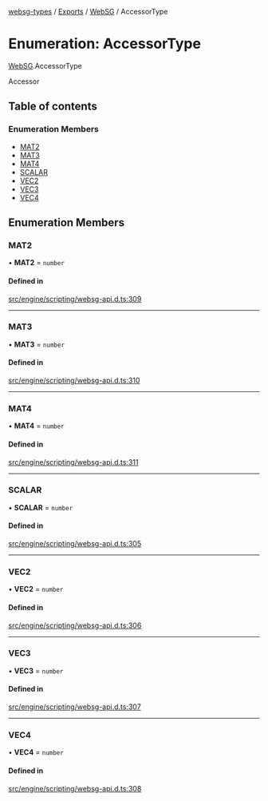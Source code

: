 [websg-types](../README.md) / [Exports](../modules.md) / [WebSG](../modules/WebSG.md) / AccessorType

# Enumeration: AccessorType

[WebSG](../modules/WebSG.md).AccessorType

Accessor

## Table of contents

### Enumeration Members

- [MAT2](WebSG.AccessorType.md#mat2)
- [MAT3](WebSG.AccessorType.md#mat3)
- [MAT4](WebSG.AccessorType.md#mat4)
- [SCALAR](WebSG.AccessorType.md#scalar)
- [VEC2](WebSG.AccessorType.md#vec2)
- [VEC3](WebSG.AccessorType.md#vec3)
- [VEC4](WebSG.AccessorType.md#vec4)

## Enumeration Members

### MAT2

• **MAT2** = `number`

#### Defined in

[src/engine/scripting/websg-api.d.ts:309](https://github.com/matrix-org/thirdroom/blob/53b6168d/src/engine/scripting/websg-api.d.ts#L309)

___

### MAT3

• **MAT3** = `number`

#### Defined in

[src/engine/scripting/websg-api.d.ts:310](https://github.com/matrix-org/thirdroom/blob/53b6168d/src/engine/scripting/websg-api.d.ts#L310)

___

### MAT4

• **MAT4** = `number`

#### Defined in

[src/engine/scripting/websg-api.d.ts:311](https://github.com/matrix-org/thirdroom/blob/53b6168d/src/engine/scripting/websg-api.d.ts#L311)

___

### SCALAR

• **SCALAR** = `number`

#### Defined in

[src/engine/scripting/websg-api.d.ts:305](https://github.com/matrix-org/thirdroom/blob/53b6168d/src/engine/scripting/websg-api.d.ts#L305)

___

### VEC2

• **VEC2** = `number`

#### Defined in

[src/engine/scripting/websg-api.d.ts:306](https://github.com/matrix-org/thirdroom/blob/53b6168d/src/engine/scripting/websg-api.d.ts#L306)

___

### VEC3

• **VEC3** = `number`

#### Defined in

[src/engine/scripting/websg-api.d.ts:307](https://github.com/matrix-org/thirdroom/blob/53b6168d/src/engine/scripting/websg-api.d.ts#L307)

___

### VEC4

• **VEC4** = `number`

#### Defined in

[src/engine/scripting/websg-api.d.ts:308](https://github.com/matrix-org/thirdroom/blob/53b6168d/src/engine/scripting/websg-api.d.ts#L308)
